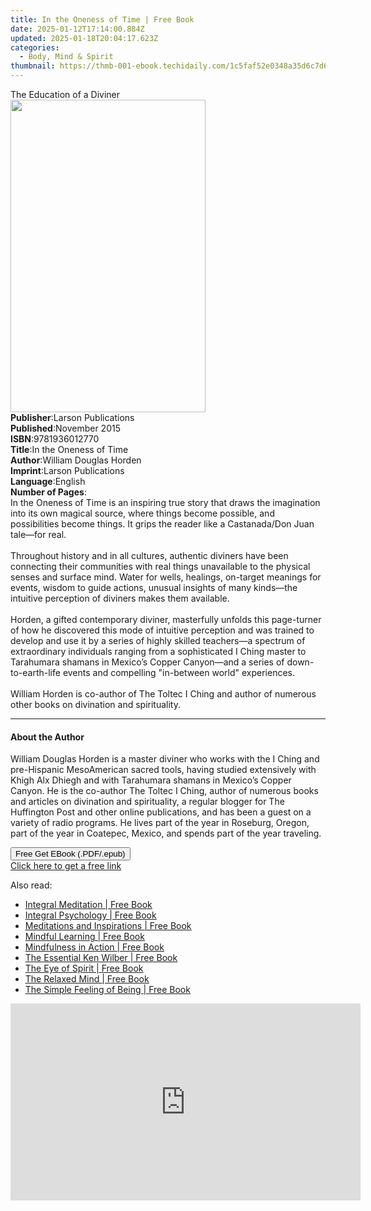 ```yaml
---
title: In the Oneness of Time | Free Book
date: 2025-01-12T17:14:00.884Z
updated: 2025-01-18T20:04:17.623Z
categories:
  - Body, Mind & Spirit
thumbnail: https://thmb-001-ebook.techidaily.com/1c5faf52e0348a35d6c7d6e11d363370651ed73b563846106a3edf90d60a6287.jpg
---
```

<main id="book-container">
  <div class="flex flex-col">
    <div class="book-brief flex-1 py-6 px-4 sm:p-6 md:py-10 md:px-8">
      <!-- brief-->
      <div class="book-brief-main">The Education of a Diviner</div>
    </div>
    <div
      class="book-meta-info flex-1 grid gap-4 col-start-1 col-end-3 row-start-1 sm:mb-6 sm:grid-cols-4 lg:gap-6 lg:col-start-2 lg:row-end-6 lg:row-span-6 lg:mb-0"
    >
      <div
        class="book-meta-info-left place-content-center mt-4 p-4 text-sm leading-6 col-start-2 col-span-2 dark:text-slate-400"
      >
        <img
          class="w-full h-500 object-cover rounded-lg sm:h-255 sm:col-span-2 lg:col-span-full"
          src="https://img-001-ebook.techidaily.com/b16888cb6b944a17a023616dbf63f8b13c0e24a4fdd4f78f291d2be902c010e0.jpg"
          alt=""
          width="312"
          height="500"
        />
      </div>
      <div
        class="book-meta-info-right mt-2 col-start-1 row-start-2 col-span-3 self-center"
      >
        <!-- meta data  -->
        <div class="flex flex-col px-4 md:px-8">
          <div class="flex-1">
            <strong>Publisher</strong>:<span class="px-2"
              >Larson Publications</span
            >
          </div>
          <div class="flex-1">
            <strong>Published</strong>:<span class="px-2">November 2015</span>
          </div>
          <div class="flex-1">
            <strong>ISBN</strong>:<span class="px-2">9781936012770</span>
          </div>
          <div class="flex-1">
            <strong>Title</strong>:<span class="px-2"
              >In the Oneness of Time</span
            >
          </div>
          <div class="flex-1">
            <strong>Author</strong>:<span class="px-2"
              >William Douglas Horden</span
            >
          </div>
          <div class="flex-1">
            <strong>Imprint</strong>:<span class="px-2"
              >Larson Publications</span
            >
          </div>
          <div class="flex-1">
            <strong>Language</strong>:<span class="px-2">English</span>
          </div>
          <div class="flex-1">
            <strong>Number of Pages</strong>:<span class="px-2"></span>
          </div>
        </div>
      </div>
    </div>
    <div class="book-description flex-1 py-6 px-4 sm:p-6 md:py-10 md:px-8">
      <div class="book-description-main">
        <div accordion-content="" id="description">
          In the Oneness of Time is an inspiring true story that draws the
          imagination into its own magical source, where things become possible,
          and possibilities become things. It grips the reader like a
          Castanada/Don Juan tale—for real.<br /><br />Throughout history and in
          all cultures, authentic diviners have been connecting their
          communities with real things unavailable to the physical senses and
          surface mind. Water for wells, healings, on-target meanings for
          events, wisdom to guide actions, unusual insights of many kinds—the
          intuitive perception of diviners makes them available.<br /><br />Horden,
          a gifted contemporary diviner, masterfully unfolds this page-turner of
          how he discovered this mode of intuitive perception and was trained to
          develop and use it by a series of highly skilled teachers—a spectrum
          of extraordinary individuals ranging from a sophisticated I Ching
          master to Tarahumara shamans in Mexico’s Copper Canyon—and a series of
          down-to-earth-life events and compelling "in-between world"
          experiences.<br /><br />William Horden is co-author of The Toltec I
          Ching and author of numerous other books on divination and
          spirituality.
        </div>
        <div class="accordion-fader"></div>
      </div>
    </div>
    <div class="book-excerpts flex-1 py-6 px-4 sm:p-6 md:py-10 md:px-8">
      <!-- excerpts-->
      <div class="book-excerpts-main">
        <hr />
        <h4 class="placeholder placeholder-heading">
          <span>About the Author</span>
        </h4>
        <p>
          William Douglas Horden is a master diviner who works with the I Ching
          and pre-Hispanic MesoAmerican sacred tools, having studied extensively
          with Khigh Alx Dhiegh and with Tarahumara shamans in Mexico’s Copper
          Canyon. He is the co-author The Toltec I Ching, author of numerous
          books and articles on divination and spirituality, a regular blogger
          for The Huffington Post and other online publications, and has been a
          guest on a variety of radio programs. He lives part of the year in
          Roseburg, Oregon, part of the year in Coatepec, Mexico, and spends
          part of the year traveling.
        </p>
      </div>
    </div>
    <div
      class="book-about-author flex-1 py-6 px-4 sm:p-6 md:py-10 md:px-8"
    ></div>
    <div class="book-free-get flex-1 py-6 px-4 sm:p-6 md:py-10 md:px-8">
      <button
        id="btn-free-get"
        class="bg-blue-500 hover:bg-blue-700 text-white font-bold py-2 px-4 rounded"
      >
        Free Get EBook (.PDF/.epub)
      </button>
      <div id="countdown-display" class="px-2 text-lg mt-2"></div>
      <a
        id="free-link"
        class="hidden bg-blue-500 hover:bg-blue-700 text-white font-bold py-2 px-4 rounded"
        href="https://www.ebooks.com/en-us/book/2467575/in-the-oneness-of-time/william-douglas-horden/"
        target="_blank"
        >Click here to get a free link</a
      >
    </div>
    <script>
      let countdownTime = 0;
      let countdownInterval = null;
      document
        .getElementById('btn-free-get')
        .addEventListener('click', startCountdown);
      function startCountdown() {
        countdownTime = new Date().getTime() + 60000 * 3;
        countdownInterval = setInterval(updateCountdown, 1000);
        document.getElementById('btn-free-get').disabled = true;
        document
          .getElementById('btn-free-get')
          .classList.add('bg-gray-500', 'cursor-not-allowed');
      }
      function updateCountdown() {
        let currentTime = new Date().getTime();
        let timeLeft = countdownTime - currentTime;
        let secondsLeft = Math.floor(timeLeft / 1000);
        document.getElementById('countdown-display').innerHTML =
          `Remaining time: ${secondsLeft} seconds.`;
        if (secondsLeft <= 0) {
          clearInterval(countdownInterval);
          document.getElementById('btn-free-get').classList.add('hidden');
          document.getElementById('free-link').classList.remove('hidden');
          document.getElementById('countdown-display').innerHTML = '';
        }
      }
    </script>
  </div>
</main>

<ins class="adsbygoogle"
      style="display:block"
      data-ad-client="ca-pub-7571918770474297"
      data-ad-slot="8358498916"
      data-ad-format="auto"
      data-full-width-responsive="true"></ins>
    

<span class="atpl-alsoreadstyle">Also read:</span>
<div><ul>
<li><a href="https://novels-ebooks.techidaily.com/95543847-9780834802865-integral-meditation/"><u>Integral Meditation | Free Book</u></a></li>
<li><a href="https://novels-ebooks.techidaily.com/95543873-9780834821149-integral-psychology/"><u>Integral Psychology | Free Book</u></a></li>
<li><a href="https://novels-ebooks.techidaily.com/95534502-9781785385636-meditations-and-inspirations/"><u>Meditations and Inspirations | Free Book</u></a></li>
<li><a href="https://novels-ebooks.techidaily.com/95543824-9780834800274-mindful-learning/"><u>Mindful Learning | Free Book</u></a></li>
<li><a href="https://novels-ebooks.techidaily.com/95543825-9780834800281-mindfulness-in-action/"><u>Mindfulness in Action | Free Book</u></a></li>
<li><a href="https://novels-ebooks.techidaily.com/95543954-9780834822177-the-essential-ken-wilber/"><u>The Essential Ken Wilber | Free Book</u></a></li>
<li><a href="https://novels-ebooks.techidaily.com/95543958-9780834822221-the-eye-of-spirit/"><u>The Eye of Spirit | Free Book</u></a></li>
<li><a href="https://novels-ebooks.techidaily.com/95543850-9780834802988-the-relaxed-mind/"><u>The Relaxed Mind | Free Book</u></a></li>
<li><a href="https://novels-ebooks.techidaily.com/95544014-9780834822931-the-simple-feeling-of-being/"><u>The Simple Feeling of Being | Free Book</u></a></li>
</ul></div>

<!-- affiliate ads begin -->
<iframe width="560" height="315" src="https://www.youtube.com/embed/kZVDkvMZvP4?si=xAugrCf-Ud6EMMpm" title="YouTube video player" frameborder="0" allow="accelerometer; autoplay; clipboard-write; encrypted-media; gyroscope; picture-in-picture; web-share" referrerpolicy="strict-origin-when-cross-origin" allowfullscreen></iframe>
<!-- affiliate ads end -->

